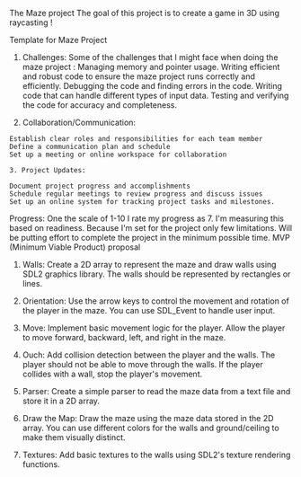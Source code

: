 The Maze project 
The goal of this project is to create a game in 3D using raycasting !

Template for Maze Project

 1. Challenges:
    Some of the challenges that I might face when doing the maze project :
    Managing memory and pointer usage.
    Writing efficient and robust code to ensure the maze project runs correctly and efficiently.
    Debugging the code and finding errors in the code.
    Writing code that can handle different types of input data.
    Testing and verifying the code for accuracy and completeness.

  2.  Collaboration/Communication:

    Establish clear roles and responsibilities for each team member
    Define a communication plan and schedule
    Set up a meeting or online workspace for collaboration

    3. Project Updates:

    Document project progress and accomplishments
    Schedule regular meetings to review progress and discuss issues
    Set up an online system for tracking project tasks and milestones.

Progress:
One the scale of 1-10 I rate my progress as 7.
I'm measuring this based on readiness.
Because I'm set for the project only few limitations.
Will be putting effort to complete the project in the minimum possible time.
			MVP (Minimum Viable Product) proposal

1. Walls: Create a 2D array to represent the maze and draw walls using SDL2 graphics library. The walls should be represented by rectangles or lines.
 
2. Orientation: Use the arrow keys to control the movement and rotation of the player in the maze. You can use SDL_Event to handle user input.
 
3. Move: Implement basic movement logic for the player. Allow the player to move forward, backward, left, and right in the maze.


4. Ouch: Add collision detection between the player and the walls. The player should not be able to move through the walls. If the player collides with a wall, stop the player's movement. 


5. Parser: Create a simple parser to read the maze data from a text file and store it in a 2D array.
 
6. Draw the Map: Draw the maze using the maze data stored in the 2D array. You can use different colors for the walls and ground/ceiling to make them visually distinct.
 
7. Textures: Add basic textures to the walls using SDL2's texture rendering functions.
 


